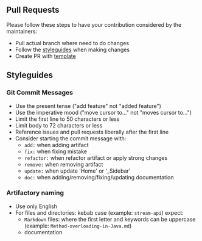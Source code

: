 ## Pull Requests
Please follow these steps to have your contribution considered by the maintainers:
- Pull actual branch where need to do changes
- Follow the [styleguides](#styleguides) when making changes
- Create PR with [template](PULL_REQUEST_TEMPLATE.md)


## Styleguides
### Git Commit Messages
- Use the present tense ("add feature" not "added feature")
- Use the imperative mood ("move cursor to..." not "moves cursor to...")
- Limit the first line to 50 characters or less
- Limit body to 72 characters or less
- Reference issues and pull requests liberally after the first line
- Consider starting the commit message with:
    - `add:` when adding artifact
    - `fix:` when fixing mistake
    - `refactor:` when refactor artifact or apply strong changes
    - `remove:` when removing artifact
    - `update:` when update 'Home' or '_Sidebar'
    - `doc:` when adding/removing/fixing/updating documentation

### Artifactory naming
- Use only English
- For files and directories: kebab case (example: `stream-api`) expect:
    - `Markdown` files: where the first letter and keywords can be uppercase (example: `Method-overloading-in-Java.md`)
    - documentation